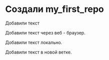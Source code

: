 ﻿# Создали my_first_repo

Добавили текст

Добавили текст через веб - браузер. 

Добавили текст локально. 

Добавили текст в новой ветке. 